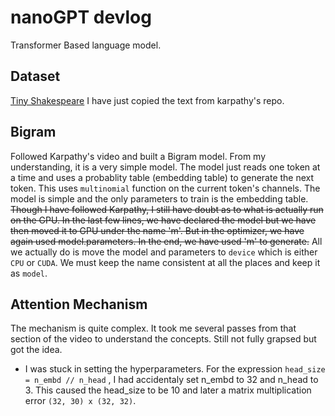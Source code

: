 # nanoGPT devlog
Transformer Based language model.

## Dataset
[Tiny Shakespeare](https://github.com/karpathy/char-rnn/blob/master/data/tinyshakespeare/input.txt)
I have just copied the text from karpathy's repo.


## Bigram
Followed Karpathy's video and built a Bigram model.
From my understanding, it is a very simple model. 
The model just reads one token at a time and uses a probablity table (embedding table) to generate the next token.
This uses `multinomial` function on the current token's channels.
The model is simple and the only parameters to train is the embedding table.
~~Though I have followed Karpathy, I still have doubt as to what is actually run on the GPU. In the last few lines, we have declared the model but we have then moved it to GPU under the name 'm'. But in the optimizer, we have again used model.parameters. In the end, we have used 'm' to generate.~~ 
All we actually do is move the model and parameters to `device` which is either `CPU` or `CUDA`. We must keep the name consistent at all the places and keep it as `model`.


## Attention Mechanism
The mechanism is quite complex. It took me several passes from that section of the video to understand the concepts. Still not fully grapsed but got the idea.
- I was stuck in setting the hyperparameters. For the expression `head_size = n_embd // n_head` , I had accidentaly set n_embd to 32 and n_head to 3. This caused the head_size to be 10 and later a matrix multiplication error `(32, 30) x (32, 32)`.

